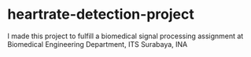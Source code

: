# heartrate-detection-project
I made this project to fulfill a biomedical signal processing assignment at Biomedical Engineering Department, ITS Surabaya, INA
